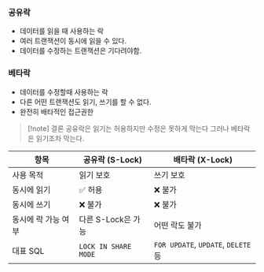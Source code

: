 
### 공유락

- 데이터를 읽을 때 사용하는 락
- 여러 트랜잭션이 동시에 읽을 수 있다. 
- 데이터를 수정하는 트랜잭션은 기다려야함.

### 베타락

- 데이터를 수정할때 사용하는 락
- 다른 어떤 트랜잭션도 읽기, 쓰기를 할 수 없다.
- 완전히 배타적인 접근권한


> [!note] 결론
> 공유락은 읽기는 허용하지만 수정은 못하게 막는다
> 그러나 베타락은 읽기조차 막는다.

|항목|공유락 (S-Lock)|배타락 (X-Lock)|
|---|---|---|
|사용 목적|읽기 보호|쓰기 보호|
|동시에 읽기|✅ 허용|❌ 불가|
|동시에 쓰기|❌ 불가|❌ 불가|
|동시에 락 가능 여부|다른 S-Lock은 가능|어떤 락도 불가|
|대표 SQL|`LOCK IN SHARE MODE`|`FOR UPDATE`, `UPDATE`, `DELETE` 등|
